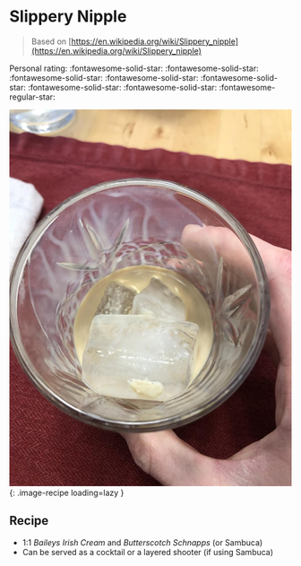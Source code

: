 <!-- Do not modify sections with "AUTO-*". They are updated by make.py -->

# Slippery Nipple

> Based on [https://en.wikipedia.org/wiki/Slippery_nipple](https://en.wikipedia.org/wiki/Slippery_nipple)

<!-- rating=4; (User can specify rating on scale of 1-5) -->
<!-- AUTO-UserRating -->
Personal rating: :fontawesome-solid-star: :fontawesome-solid-star: :fontawesome-solid-star: :fontawesome-solid-star: :fontawesome-solid-star: :fontawesome-solid-star: :fontawesome-solid-star: :fontawesome-regular-star:
<!-- /AUTO-UserRating -->

<!-- name_image=that_butterscotch_drink.jpeg; (User can specify image name) -->
<!-- AUTO-Image -->
![that_butterscotch_drink.jpeg](./that_butterscotch_drink.jpeg){: .image-recipe loading=lazy }
<!-- /AUTO-Image -->

## Recipe

* 1:1 *Baileys Irish Cream* and *Butterscotch Schnapps* (or Sambuca)
* Can be served as a cocktail or a layered shooter (if using Sambuca)
